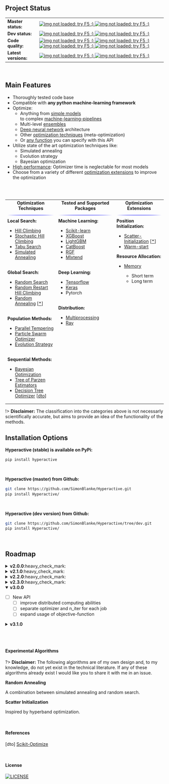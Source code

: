 ## Project Status

<table>
  <tbody>
    <tr align="left" valign="center">
      <td>
        <strong>Master status:</strong>
      </td>
      <td>
        <a href="https://travis-ci.com/SimonBlanke/Hyperactive">
          <img src="https://img.shields.io/travis/com/SimonBlanke/Hyperactive/master?style=for-the-badge&logo=travis" alt="img not loaded: try F5 :)">
        </a>
        <a href="https://coveralls.io/github/SimonBlanke/Hyperactive">
          <img src="https://img.shields.io/coveralls/github/SimonBlanke/Hyperactive?style=for-the-badge&logo=codecov" alt="img not loaded: try F5 :)">
        </a>
      </td>
    </tr>
    <tr/>
    <tr align="left" valign="center">
      <td>
        <strong>Dev status:</strong>
      </td>
      <td>
        <a href="https://travis-ci.com/SimonBlanke/Hyperactive">
          <img src="https://img.shields.io/travis/SimonBlanke/Hyperactive/dev?style=for-the-badge&logo=travis" alt="img not loaded: try F5 :)">
        </a>
        <a href="https://coveralls.io/github/SimonBlanke/Hyperactive?branch=dev">
          <img src="https://img.shields.io/coveralls/github/SimonBlanke/Hyperactive/dev?style=for-the-badge&logo=codecov" alt="img not loaded: try F5 :)">
        </a>
      </td>
    </tr>
    <tr/>    <tr align="left" valign="center">
      <td>
         <strong>Code quality:</strong>
      </td>
      <td>
        <a href="https://app.codacy.com/project/SimonBlanke/Hyperactive/dashboard">
        <img src="https://img.shields.io/codacy/grade/acb6989093c44fb08cc3be1dd2df1be7?style=for-the-badge&logo=codacy" alt="img not loaded: try F5 :)">
        </a>
        <a href="https://codeclimate.com/github/SimonBlanke/Hyperactive">
        <img src="https://img.shields.io/codeclimate/maintainability/SimonBlanke/Hyperactive?style=for-the-badge&logo=code-climate" alt="img not loaded: try F5 :)">
        </a>
        <a href="https://scrutinizer-ci.com/g/SimonBlanke/Hyperactive/">
        <img src="https://img.shields.io/scrutinizer/quality/g/SimonBlanke/Hyperactive?style=for-the-badge&logo=scrutinizer-ci" alt="img not loaded: try F5 :)">
        </a>
        <a href="https://www.codefactor.io/repository/github/simonblanke/hyperactive">
        <img src="https://img.shields.io/codefactor/grade/github/SimonBlanke/Hyperactive?label=code%20factor&style=for-the-badge&logo=codefactor" alt="img not loaded: try F5 :)">
        </a>
      </td>
    </tr>
    <tr/>    <tr align="left" valign="center">
      <td>
        <strong>Latest versions:</strong>
      </td>
      <td>
        <a href="https://github.com/SimonBlanke/Hyperactive/releases">
          <img src="https://img.shields.io/github/v/release/SimonBlanke/Hyperactive?style=for-the-badge&logo=github" alt="img not loaded: try F5 :)">
        </a>
        <a href="https://pypi.org/project/hyperactive/">
          <img src="https://img.shields.io/pypi/v/Hyperactive?style=for-the-badge&logo=PyPi&logoColor=white" alt="img not loaded: try F5 :)">
        </a>
      </td>
    </tr>
  </tbody>
</table>

<br>

## Main Features

- Thoroughly tested code base
- Compatible with <b>any python machine-learning framework</b>
- Optimize:
  - Anything from [simple models](#/./examples/machine_learning?id=sklearn) <br/> to complex [machine-learning-pipelines](#/./examples/use_cases?id=sklearn-pipeline)
  - Multi-level [ensembles](#/./examples/use_cases?id=stacking)
  - [Deep neural network](#/./examples/use_cases?id=neural-architecture-search) architecture
  - Other [optimization techniques](#/./examples/use_cases?id=meta-optimization) (meta-optimization)
  - Or [any function](#/./examples/test_functions?id=rosenbrock-function) you can specify with this API
- Utilize state of the art optimization techniques like:
  - Simulated annealing
  - Evolution strategy
  - Bayesian optimization
- [High performance](#/./performance?id=performance): Optimizer time is neglectable for most models
- Choose from a variety of different [optimization extensions](#/./examples/extensions) to improve the optimization

<br>

<br>

<table>
  <tbody>
    <tr align="center" valign="center">
      <td>
        <strong>Optimization Techniques</strong>
        <img src="./_media/blue.jpg"/>
      </td>
      <td>
        <strong>Tested and Supported Packages</strong>
        <img src="./_media/blue.jpg"/>
      </td>
      <td>
        <strong>Optimization Extensions</strong>
        <img src="./_media/blue.jpg"/>
      </td>
    </tr>
    <tr/>
    <tr valign="top">
      <td>
        <a><b>Local Search:</b></a>
          <ul>
            <li><a href="#/./optimizers/local_search?id=Hill-Climbing">Hill Climbing</a></li>
            <li><a href="#/./optimizers/local_search?id=stochastic-hill-climbing">Stochastic Hill Climbing</a></li>
            <li><a href="#/./optimizers/local_search?id=tabu-search">Tabu Search</a></li>
            <li><a href="#/./optimizers/mcmc?id=simulated-annealing">Simulated Annealing</a></li>
         </ul><br>
        <a><b>Global Search:</b></a>
          <ul>
            <li><a href="#/./optimizers/random_methods?id=random-search">Random Search</a></li>
            <li><a href="#/./optimizers/random_methods?id=random-restart-hill-climbing">Random Restart Hill Climbing</a></li>
            <li><a href="#/./optimizers/random_methods?id=random-annealing">Random Annealing</a> [<a href="#/./overview#experimental-algorithms">*</a>] </li>
         </ul><br>
        <a><b>Population Methods:</b></a>
          <ul>
            <li><a href="#/./optimizers/mcmc?id=parallel-tempering">Parallel Tempering</a></li>
            <li><a href="#/./optimizers/population_methods?id=particle-swarm-optimization">Particle Swarm Optimizer</li>
            <li><a href="#/./optimizers/population_methods?id=evolution-strategy">Evolution Strategy</a></li>
          </ul><br>
        <a><b>Sequential Methods:</b></a>
          <ul>
            <li><a href="#/./optimizers/sequential_methods?id=bayesian-optimization">Bayesian Optimization</a></li>
            <li><a href="https://simonblanke.github.io/Hyperactive/#/./optimizers/sequential_methods?id=tree-of-parzen-estimators">Tree of Parzen Estimators</a></li>
            <li><a href="https://simonblanke.github.io/Hyperactive/#/./optimizers/sequential_methods?id=decision-tree-optimizer">Decision Tree Optimizer</a>
            [<a href="#/./overview#references">dto</a>] </li>
          </ul>
      </td>
      <td>
        <a><b>Machine Learning:</b></a>
          <ul>
              <li><a href="#/./examples/machine_learning?id=sklearn">Scikit-learn</a></li>
              <li><a href="#/./examples/machine_learning?id=xgboost">XGBoost</a></li>
              <li><a href="#/./examples/machine_learning?id=lightgbm">LightGBM</a></li>
              <li><a href="#/./examples/machine_learning?id=catboost">CatBoost</a></li>
              <li><a href="#/./examples/machine_learning?id=rgf">RGF</a></li>
              <li><a href="#/./examples/machine_learning?id=mlxtend">Mlxtend</a></li>
          </ul><br>
        <a><b>Deep Learning:</b></a>
          <ul>
              <li><a href="#/./examples/deep_learning?id=tensorflow">Tensorflow</a></li>
              <li><a href="#/./examples/deep_learning?id=keras-cnn">Keras</a></li>
              <li>Pytorch</li>
          </ul><br>
        <a><b>Distribution:</b></a>
          <ul>
              <li><a href="#/./examples/distribution?id=multiprocessing">Multiprocessing</a></li>
              <li><a href="#/./examples/distribution?id=ray">Ray</a></li>
          </ul>
      </td>
      <td>
        <a><b>Position Initialization:</b></a>
          <ul>
            <li><a href="#/./examples/extensions?id=scatter-initialization">Scatter-Initialization</a> [<a href="#/./overview#experimental-algorithms">*</a>] </li>
            <li><a href="#/./examples/extensions?id=warm-start">Warm-start</a></li>
          </ul>
        <a><b>Resource Allocation:</b></a>
          <ul>
            <li><a href="#/./examples/extensions?id=memory">Memory</a></li>
               <ul>
                 <li>Short term</li>
                 <li>Long term</li>
               </ul>
          </ul>
      </td>
    </tr>
  </tbody>
</table>

!> **Disclaimer:** The classification into the categories above is not necessarly scientifically accurate, but aims to provide an idea of the functionality of the methods.

## Installation Options

**Hyperactive (stable) is available on PyPi:**

```bash
pip install hyperactive
```

<br>

**Hyperactive (master) from Github:**

```bash
git clone https://github.com/SimonBlanke/Hyperactive.git
pip install Hyperactive/
```

<br>

**Hyperactive (dev version) from Github:**

```bash
git clone https://github.com/SimonBlanke/Hyperactive/tree/dev.git
pip install Hyperactive/
```

<br>

## Roadmap

<details>
<summary><b>v2.0.0</b>:heavy_check_mark:</summary>

  - [x] Change API
  - [x] Ray integration
</details>

<details>
<summary><b>v2.1.0</b>:heavy_check_mark:</summary>

  - [x] Save memory of evaluations for later runs (long term memory)
  - [x] Warm start sequence based optimizers with long term memory
  - [x] Gaussian process regressors from various packages (gpy, sklearn, GPflow, ...) via wrapper
</details>

<details>
<summary><b>v2.2.0</b>:heavy_check_mark:</summary>

  - [x] Add basic dataset meta-features to long term memory
  - [x] Add helper-functions for memory
      - [x] connect two different model/dataset hashes
      - [x] split two different model/dataset hashes
      - [x] delete memory of model/dataset
      - [x] return best known model for dataset
      - [x] return search space for best model
      - [x] return best parameter for best model
</details>

<details>
<summary><b>v2.3.0</b>:heavy_check_mark:</summary>

  - [x] Tree-structured Parzen Estimator
  - [x] Decision Tree Optimizer
  - [x] add "max_sample_size" and "skip_retrain" parameter for sbom to decrease optimization time
</details>

<details open>
<summary><b>v3.0.0</b></summary>

  - [ ] New API
      - [ ] improve distributed computing abilities
      - [ ] separate optimizer and n_iter for each job
      - [ ] expand usage of objective-function

</details>

<details>
<summary><b>v3.1.0</b></summary>

  - [ ] Spiral optimization
  - [ ] Downhill-Simplex-Method
  - [ ] upgrade particle swarm optimization
  - [ ] upgrade evolution strategy
  - [ ] add warm start for population based optimizers
  - [ ] Meta-Optimization of local optimizers
</details>

<br><br>

#### Experimental Algorithms

?> **Disclaimer:** The following algorithms are of my own design and, to my knowledge, do not yet exist in the technical literature.
If any of these algorithms already exist I would like you to share it with me in an issue.

**Random Annealing**

A combination between simulated annealing and random search.

**Scatter Initialization**

Inspired by hyperband optimization.

<br>

#### References

[dto] [Scikit-Optimize](https://github.com/scikit-optimize/scikit-optimize/blob/master/skopt/learning/forest.py)

<br>

#### License

[![LICENSE](https://img.shields.io/github/license/SimonBlanke/Hyperactive?style=for-the-badge)](https://github.com/SimonBlanke/Hyperactive/blob/master/LICENSE)
